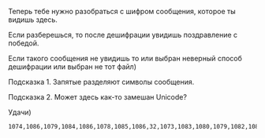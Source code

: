 Теперь тебе нужно разобраться с шифром сообщения, которое ты видишь здесь.  

Если разберешься, то после дешифрации увидишь поздравление с победой.  

Если такого сообщения не увидишь то или выбран неверный способ дешифрации или выбран не тот файл)  

Подсказка 1. Запятые разделяют символы сообщения.

Подсказка 2. Может здесь как-то замешан Unicode?

Удачи)

```
1074,1086,1079,1084,1086,1078,1085,1086,32,1073,1083,1080,1079,1082,1086
```
